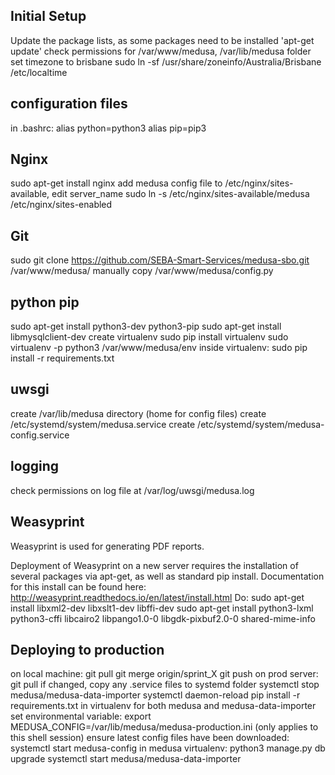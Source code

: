## Initial Setup
Update the package lists, as some packages need to be installed
'apt-get update'
check permissions for /var/www/medusa, /var/lib/medusa folder
set timezone to brisbane
    sudo ln -sf /usr/share/zoneinfo/Australia/Brisbane /etc/localtime

## configuration files
in .bashrc:
    alias python=python3
    alias pip=pip3

## Nginx
sudo apt-get install nginx
add medusa config file to /etc/nginx/sites-available, edit server_name
sudo ln -s /etc/nginx/sites-available/medusa /etc/nginx/sites-enabled

## Git
sudo git clone https://github.com/SEBA-Smart-Services/medusa-sbo.git /var/www/medusa/
manually copy /var/www/medusa/config.py

## python pip
sudo apt-get install python3-dev python3-pip
sudo apt-get install libmysqlclient-dev
create virtualenv
    sudo pip install virtualenv
    sudo virtualenv -p python3 /var/www/medusa/env
inside virtualenv:
    sudo pip install -r requirements.txt

## uwsgi
create /var/lib/medusa directory (home for config files)
create /etc/systemd/system/medusa.service
create /etc/systemd/system/medusa-config.service

## logging
check permissions on log file at /var/log/uwsgi/medusa.log

## Weasyprint
Weasyprint is used for generating PDF reports.

Deployment of Weasyprint on a new server requires the installation of several packages via apt-get, as well as standard pip install. Documentation for this install can be found here: http://weasyprint.readthedocs.io/en/latest/install.html
Do:
sudo apt-get install libxml2-dev libxslt1-dev libffi-dev
sudo apt-get install python3-lxml python3-cffi libcairo2 libpango1.0-0 libgdk-pixbuf2.0-0 shared-mime-info

## Deploying to production
on local machine:
git pull
git merge origin/sprint_X
git push
on prod server:
git pull
if changed, copy any .service files to systemd folder
systemctl stop medusa/medusa-data-importer
systemctl daemon-reload
pip install -r requirements.txt in virtualenv for both medusa and medusa-data-importer
set environmental variable: export MEDUSA_CONFIG=/var/lib/medusa/medusa-production.ini (only applies to this shell session)
ensure latest config files have been downloaded: systemctl start medusa-config
in medusa virtualenv:
    python3 manage.py db upgrade
systemctl start medusa/medusa-data-importer
